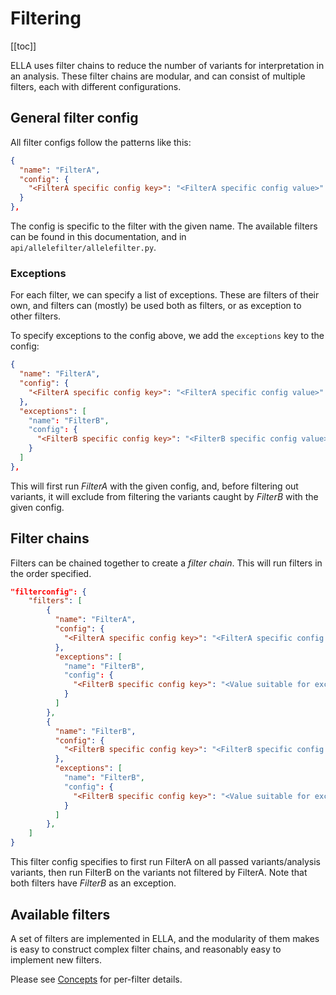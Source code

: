 # Filtering

[[toc]]



ELLA uses filter chains to reduce the number of variants for interpretation in an analysis. These filter chains are modular, and can consist of multiple filters, each with different configurations.



## General filter config

All filter configs follow the patterns like this:

```json
{
  "name": "FilterA",
  "config": {
    "<FilterA specific config key>": "<FilterA specific config value>"
  }
},
```

The config is specific to the filter with the given name. The available filters can be found in this documentation, and in `api/allelefilter/allelefilter.py`.


### Exceptions

For each filter, we can specify a list of exceptions. These are filters of their own, and filters can (mostly) be used both as filters, or as exception to other filters.

To specify exceptions to the config above, we add the `exceptions` key to the config:

```json
{
  "name": "FilterA",
  "config": {
    "<FilterA specific config key>": "<FilterA specific config value>"
  },
  "exceptions": [
    "name": "FilterB",
    "config": {
      "<FilterB specific config key>": "<FilterB specific config value>"
    }
  ]
},
```

This will first run *FilterA* with the given config, and, before filtering out variants, it will exclude from filtering the variants caught by *FilterB* with the given config.


## Filter chains

Filters can be chained together to create a *filter chain*. This will run filters in the order specified.


```json
"filterconfig": {
    "filters": [
        {
          "name": "FilterA",
          "config": {
            "<FilterA specific config key>": "<FilterA specific config value>"
          },
          "exceptions": [
            "name": "FilterB",
            "config": {
              "<FilterB specific config key>": "<Value suitable for exception>"
            }
          ]
        },
        {
          "name": "FilterB",
          "config": {
            "<FilterB specific config key>": "<FilterB specific config value>"
          },
          "exceptions": [
            "name": "FilterB",
            "config": {
              "<FilterB specific config key>": "<Value suitable for exception>"
            }
          ]
        },
    ]
}
```

This filter config specifies to first run FilterA on all passed variants/analysis variants, then run FilterB on the variants not filtered by FilterA. Note that both filters have *FilterB* as an exception.



## Available filters

A set of filters are implemented in ELLA, and the modularity of them makes is easy to construct complex filter chains, and reasonably easy to implement new filters.

Please see [Concepts](/concepts/filtering.md) for per-filter details.
